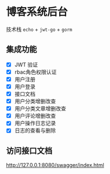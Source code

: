 # 博客系统后台

技术栈 `echo` + `jwt-go` + `gorm`

## 集成功能
- [x] JWT 验证
- [x] rbac角色权限认证
- [x] 用户注册
- [x] 用户登录
- [x] 接口文档
- [x] 用户分类增删改查
- [x] 用户分类文章增删改查
- [x] 用户评论增删改查
- [x] 用户操作日志记录
- [x] 日志的查看与删除

## 访问接口文档
http://127.0.0.1:8080/swagger/index.html
